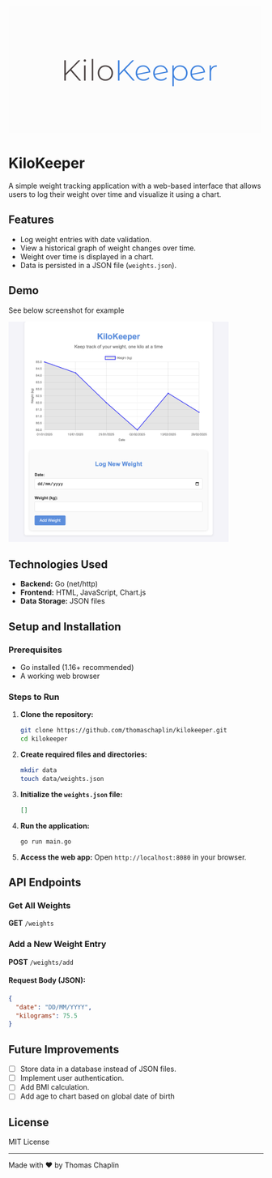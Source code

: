 <img src="web/assets/logo.png" alt="logo" width="500" height="250" />

# KiloKeeper

A simple weight tracking application with a web-based interface that allows users to log their weight over time and visualize it using a chart.

## Features
- Log weight entries with date validation.
- View a historical graph of weight changes over time.
- Weight over time is displayed in a chart.
- Data is persisted in a JSON file (`weights.json`).

## Demo

See below screenshot for example

<img src="web/assets/demo.png" alt="demo" width="435" height="435" />

## Technologies Used
- **Backend:** Go (net/http)
- **Frontend:** HTML, JavaScript, Chart.js
- **Data Storage:** JSON files

## Setup and Installation

### Prerequisites
- Go installed (1.16+ recommended)
- A working web browser

### Steps to Run
1. **Clone the repository:**
   ```sh
   git clone https://github.com/thomaschaplin/kilokeeper.git
   cd kilokeeper
   ```
2. **Create required files and directories:**
   ```sh
   mkdir data
   touch data/weights.json
   ```
3. **Initialize the `weights.json` file:**
   ```json
   []
   ```
4. **Run the application:**
   ```sh
   go run main.go
   ```
5. **Access the web app:**
   Open `http://localhost:8080` in your browser.

## API Endpoints

### Get All Weights
**GET** `/weights`

### Add a New Weight Entry
**POST** `/weights/add`

#### Request Body (JSON):
```json
{
  "date": "DD/MM/YYYY",
  "kilograms": 75.5
}
```

## Future Improvements
- [ ] Store data in a database instead of JSON files.
- [ ] Implement user authentication.
- [ ] Add BMI calculation.
- [ ] Add age to chart based on global date of birth

## License
MIT License

---
Made with ❤️ by Thomas Chaplin


